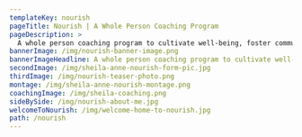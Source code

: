 ```yaml
---
templateKey: nourish
pageTitle: Nourish | A Whole Person Coaching Program
pageDescription: >
  A whole person coaching program to cultivate well-being, foster community, and let your natural self thrive
bannerImage: /img/nourish-banner-image.png
bannerImageHeadline: A whole person coaching program to cultivate well-being, foster community, and let your natural self thrive
secondImage: /img/sheila-anne-nourish-form-pic.jpg
thirdImage: /img/nourish-teaser-photo.png
montage: /img/sheila-anne-nourish-montage.png
coachingImage: /img/sheila-coaching.png
sideBySide: /img/nourish-about-me.jpg
welcomeToNourish: /img/welcome-home-to-nourish.jpg
path: /nourish
---
```

